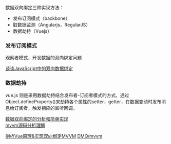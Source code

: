 数据双向绑定三种实现方法：

+ 发布订阅模式（backbone）
+ 脏数据监测（Angularjs，RegularJS）
+ 数据劫持（Vuejs）

### 发布订阅模式

观察者模式，开发数据的双向绑定问题

[谈谈JavaScript中的双向数据绑定](http://www.html-js.com/article/Study-of-twoway-data-binding-JavaScript-talk-about-JavaScript-every-day)

### 数据劫持

vue.js 则是采用数据劫持结合发布者-订阅者模式的方式，通过Object.defineProperty()来劫持各个属性的setter，getter，在数据变动时发布消息给订阅者，触发相应的监听回调。

[数据双向绑定的分析和简单实现](https://zhuanlan.zhihu.com/p/25464162)    
[mvvm源码分析理解](https://github.com/xuqiang521/overwrite/blob/master/src/my-mvvm/)        


[剖析Vue原理&实现双向绑定MVVM](https://segmentfault.com/a/1190000006599500)
[DMQ/mvvm](https://github.com/DMQ/mvvm)
